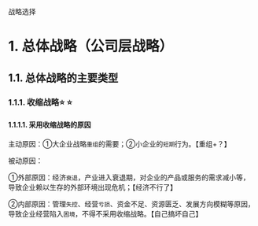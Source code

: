 战略选择

# 1. 总体战略（公司层战略）

## 1.1. 总体战略的主要类型

### 1.1.1. 收缩战略:star: :star: 

#### 1.1.1.1. 采用收缩战略的原因

主动原因：①大企业战略`重组`的需要；②小企业的`短期`行为。【重组+？】

被动原因：

①外部原因：经济`衰退`，产业进入衰退期，对企业的产品或服务的需求减小等，导致企业赖以生存的外部环境出现危机；【经济不行了】

②内部原因：管理`失控`、经营`亏损`、资金不足、资源匮乏、发展方向模糊等原因，导致企业经营陷入`困境`，不得不采用收缩战略。【自己搞坏自己】
